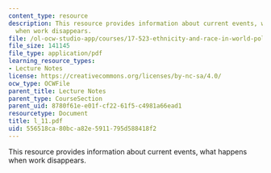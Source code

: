 ```yaml
---
content_type: resource
description: This resource provides information about current events, what happens
  when work disappears.
file: /ol-ocw-studio-app/courses/17-523-ethnicity-and-race-in-world-politics-fall-2005/556518ca80bca82e5911795d588418f2_l_11.pdf
file_size: 141145
file_type: application/pdf
learning_resource_types:
- Lecture Notes
license: https://creativecommons.org/licenses/by-nc-sa/4.0/
ocw_type: OCWFile
parent_title: Lecture Notes
parent_type: CourseSection
parent_uid: 8780f61e-e01f-cf22-61f5-c4981a66ead1
resourcetype: Document
title: l_11.pdf
uid: 556518ca-80bc-a82e-5911-795d588418f2
---
```

This resource provides information about current events, what happens when work disappears.